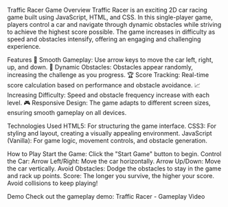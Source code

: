 Traffic Racer Game
Overview
Traffic Racer is an exciting 2D car racing game built using JavaScript, HTML, and CSS. In this single-player game, players control a car and navigate through dynamic obstacles while striving to achieve the highest score possible. The game increases in difficulty as speed and obstacles intensify, offering an engaging and challenging experience.

Features
🚗 Smooth Gameplay: Use arrow keys to move the car left, right, up, and down.
🚦 Dynamic Obstacles: Obstacles appear randomly, increasing the challenge as you progress.
🏆 Score Tracking: Real-time score calculation based on performance and obstacle avoidance.
📈 Increasing Difficulty: Speed and obstacle frequency increase with each level.
🎮 Responsive Design: The game adapts to different screen sizes, ensuring smooth gameplay on all devices.

Technologies Used
HTML5: For structuring the game interface.
CSS3: For styling and layout, creating a visually appealing environment.
JavaScript (Vanilla): For game logic, movement controls, and obstacle generation.

How to Play
Start the Game: Click the "Start Game" button to begin.
Control the Car:
Arrow Left/Right: Move the car horizontally.
Arrow Up/Down: Move the car vertically.
Avoid Obstacles: Dodge the obstacles to stay in the game and rack up points.
Score: The longer you survive, the higher your score. Avoid collisions to keep playing!

Demo
Check out the gameplay demo:
Traffic Racer - Gameplay Video

